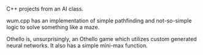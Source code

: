 C++ projects from an AI class.

wum.cpp has an implementation of simple pathfinding and not-so-simple logic to solve something like a maze.

Othello is, unsurprisingly, an Othello game which utilizes custom generated neural networks. It also has a simple mini-max function.
